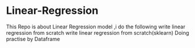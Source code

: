 # Linear-Regression
This Repo is about Linear Regression model ,i do the following 
  write linear regression from scratch 
  write linear regression from scratch(sklearn)
  Doing practise by Dataframe 
